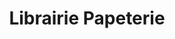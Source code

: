 ---
title: "Librairie Papeterie"
url: /pouilly-en-auxois/librairie-papeterie/
shop: fournitures de bureau
---